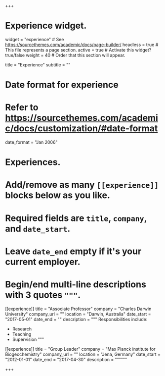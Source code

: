 +++
# Experience widget.
widget = "experience"  # See https://sourcethemes.com/academic/docs/page-builder/
headless = true  # This file represents a page section.
active = true  # Activate this widget? true/false
weight = 40  # Order that this section will appear.

title = "Experience"
subtitle = ""

# Date format for experience
#   Refer to https://sourcethemes.com/academic/docs/customization/#date-format
date_format = "Jan 2006"

# Experiences.
#   Add/remove as many `[[experience]]` blocks below as you like.
#   Required fields are `title`, `company`, and `date_start`.
#   Leave `date_end` empty if it's your current employer.
#   Begin/end multi-line descriptions with 3 quotes `"""`.
[[experience]]
  title = "Associate Professor"
  company = "Charles Darwin University"
  company_url = ""
  location = "Darwin, Australia"
  date_start = "2017-05-01"
  date_end = ""
  description = """
  Responsibilities include:

  * Research
  * Teaching
  * Supervision
  """

[[experience]]
  title = "Group Leader"
  company = "Max Planck institute for Biogeochemistry"
  company_url = ""
  location = "Jena, Germany"
  date_start = "2012-01-01"
  date_end = "2017-04-30"
  description = """"""

+++
